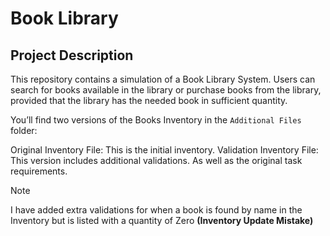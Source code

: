 # Book Library
## Project Description
This repository contains a simulation of a Book Library System. Users can search for books available in the library or purchase books from the library, provided that the library has the needed book in sufficient quantity.

You’ll find two versions of the Books Inventory in the `Additional Files` folder:

Original Inventory File: This is the initial inventory.
Validation Inventory File: This version includes additional validations.
As well as the original task requirements.

>[!NOTE]
>I have added extra validations for when a book is found by name in the Inventory but is listed with a quantity of Zero **(Inventory Update Mistake)**
